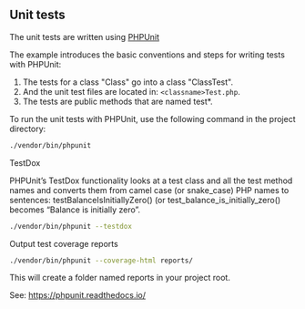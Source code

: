 Unit tests
----------

The unit tests are written using [PHPUnit](https://phpunit.de/)

The example introduces the basic conventions and steps for writing tests with PHPUnit:

   1. The tests for a class "Class" go into a class "ClassTest".
   2. And the unit test files are located in: `<classname>Test.php`.
   3. The tests are public methods that are named test*.

To run the unit tests with PHPUnit, use the following command in the project directory:

```bash
./vendor/bin/phpunit
```

TestDox

PHPUnit’s TestDox functionality looks at a test class and all the test method names and 
converts them from camel case (or snake_case) PHP names to sentences: testBalanceIsInitiallyZero() 
(or test_balance_is_initially_zero() becomes “Balance is initially zero”.

```bash
./vendor/bin/phpunit --testdox
```

Output test coverage reports

```bash
./vendor/bin/phpunit --coverage-html reports/
```

This will create a folder named reports in your project root.

See: https://phpunit.readthedocs.io/

